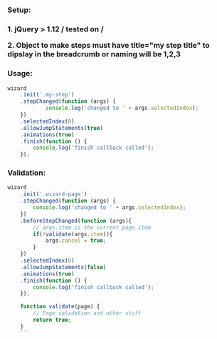 <h3>Setup:<h3>
<p>1. jQuery > 1.12 / tested on /</p>
<p>2. Object to make steps must have title="my step title" to dipslay in the breadcrumb or naming will be 1,2,3</p>

<h3>Usage:</h3>

```javaScript
wizard
    .init('.my-step')
    .stepChanged(function (args) {
            console.log('changed to ' + args.selectedIndex);
    })
    .selectedIndex(0)
    .allowJumpStatements(true)
    .animations(true)
    .finish(function () {
        console.log('finish callback called');
    });
```

<h3>Validation:</h3>

```javaScript
wizard
    .init('.wizard-page')
    .stepChanged(function (args) {
        console.log('changed to ' + args.selectedIndex);
    })
    .beforeStepChanged(function (args){
        // args.item is the current page item
        if(!validate(args.item)){
            args.cancel = true;
        }
    })
    .selectedIndex(0)
    .allowJumpStatements(false)
    .animations(true)
    .finish(function () {
        console.log('finish callback called');
    });

    function validate(page) {
        // Page validation and other stuff
        return true;
    }
    ```
